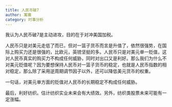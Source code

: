 ```yaml
---
title: 人民币破7
author: 寓庸
category: 时事分析
---
```

我认为人民币破7是主动进攻，目的在于对冲美国加税。

人民币只是对美元走低了而已，但对一篮子货币而言是升值了，依然很强势，在国际上购买力还是很强的，比欧元，英镑坚挺的多。人民币只是对美元单一贬值，这对人民币真实的购买力不构成任何威胁，同时对出口又是利好。那么我们为什么不对美元贬值呢？因为要想保持人民币对一篮子货币的稳定，也就是人民币指数的相对稳定，那么除了采用逆周期调节因子以外，还可以降低美元货币的权重。

一句话，对美元单方面的贬值对人民币的长期稳定不构成任何威胁。

 最后，利好纺织。估计纺织实业未来会有大绩效。另外，纺织类股票未来可能有一定涨幅。